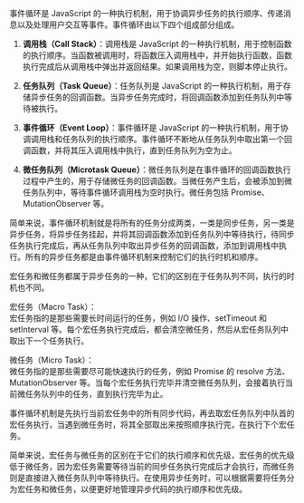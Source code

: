 事件循环是 JavaScript 的一种执行机制，用于协调异步任务的执行顺序、传递消息以及处理用户交互等事件。事件循环由以下四个组成部分组成。

1.  **调用栈（Call Stack）**：调用栈是 JavaScript 的一种执行机制，用于控制函数的执行顺序。当函数被调用时，将函数压入调用栈中，并开始执行函数，函数执行完成后从调用栈中弹出并返回结果。如果调用栈为空，则脚本停止执行。
    
2.  **任务队列（Task Queue）**：任务队列是 JavaScript 的一种执行机制，用于存储异步任务的回调函数。当异步任务完成时，将回调函数添加到任务队列中等待被执行。
    
3.  **事件循环（Event Loop）**：事件循环是 JavaScript 的一种执行机制，用于协调调用栈和任务队列的执行顺序。事件循环不断地从任务队列中取出第一个回调函数，并将其压入调用栈中执行，直到任务队列为空为止。
    
4.  **微任务队列（Microtask Queue）**：微任务队列是在事件循环的回调函数执行过程中产生的，用于存储微任务的回调函数。当微任务产生后，会被添加到微任务队列中，等待事件循环调用栈为空时执行。微任务包括 Promise、MutationObserver 等。
    

简单来说，事件循环机制就是将所有的任务分成两类，一类是同步任务，另一类是异步任务，将异步任务挂起，并将其回调函数添加到任务队列中等待执行，待同步任务执行完成后，再从任务队列中取出异步任务的回调函数，添加到调用栈中执行。所有的异步任务都是由事件循环机制来控制它们的执行时机和顺序。


宏任务和微任务都属于异步任务的一种，它们的区别在于任务队列不同，执行的时机也不同。

宏任务（Macro Task）：  
宏任务指的是那些需要长时间运行的任务，例如 I/O 操作、setTimeout 和 setInterval 等。每个宏任务执行完成后，都会清空微任务，然后从宏任务队列中取出下一个任务执行。

微任务（Micro Task）：  
微任务指的是那些需要尽可能快速执行的任务，例如 Promise 的 resolve 方法、MutationObserver 等。当每个宏任务执行完毕并清空微任务队列，会接着执行当前微任务队列中的任务，直到执行完毕为止。

事件循环机制是先执行当前宏任务中的所有同步代码，再去取宏任务队列中队首的宏任务执行，当遇到微任务时，将其全部取出来按照顺序执行完，在执行下个宏任务。

简单来说，宏任务与微任务的区别在于它们的执行顺序和优先级，宏任务的优先级低于微任务，因为宏任务需要等待当前的同步任务执行完成后才会执行，而微任务则是直接进入微任务队列中等待执行。在使用异步任务时，可以根据需要将任务分为宏任务和微任务，以便更好地管理异步代码的执行顺序和优先级。